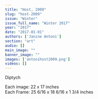 ```yaml
---
title: "Host, 2009"
slug: "host-2009"
issue: "Winter"
issue_full_name: "Winter 2017"
year: "2017"
date: "2017-01-01"
authors: ['Janine Antoni']
section: "art"
audio: []
main_image: ""
banner_image: ""
images: ['antonihost2009.png']
videos: []
---
```

Diptych

 Each image: 22 x 17 inches  
Each Frame: 25 6/16 x 18 6/16 x 1 3/4 inches

